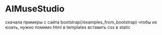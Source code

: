 # AIMuseStudio
скачала примеры с сайта bootstrap(/examples_from_bootstrap)
чтобы их юзать, нужно помимо html в templates вставить css в static
